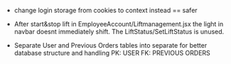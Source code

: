 * change login storage from cookies to context instead == safer

* After start&stop lift in EmployeeAccount/Liftmanagement.jsx the light in navbar doesnt immediately shift. The LiftStatus/SetLiftStatus is unused.

* Separate User and Previous Orders tables into separate for better database structure and handling
            PK: USER
            FK: PREVIOUS ORDERS
